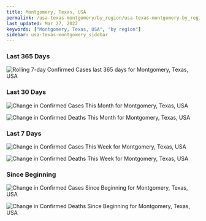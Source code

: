 ```yaml
---
title: Montgomery, Texas, USA
permalink: /usa-texas-montgomery/by_region/usa-texas-montgomery-by_region.html
last_updated: Mar 27, 2022
keywords: ["Montgomery, Texas, USA", "by region"]
sidebar: usa-texas-montgomery_sidebar
---
```


<h3>Last 365 Days</h3>

![Rolling 7-day Confirmed Cases last 365 days for Montgomery, Texas, USA](/covid_tracker/images/graphs/usa-texas-montgomery-weekly_totals_graph.png)

<h3>Last 30 Days</h3>

![Change in Confirmed Cases This Month for Montgomery, Texas, USA](/covid_tracker/images/graphs/usa-texas-montgomery-delta_confirmed-30_days_graph.png)

![Change in Confirmed Deaths This Month for Montgomery, Texas, USA](/covid_tracker/images/graphs/usa-texas-montgomery-delta_deaths-30_days_graph.png)

<h3>Last 7 Days</h3>

![Change in Confirmed Cases This Week for Montgomery, Texas, USA](/covid_tracker/images/graphs/usa-texas-montgomery-delta_confirmed-7_days_graph.png)

![Change in Confirmed Deaths This Week for Montgomery, Texas, USA](/covid_tracker/images/graphs/usa-texas-montgomery-delta_deaths-7_days_graph.png)

<h3>Since Beginning</h3>

![Change in Confirmed Cases Since Beginning for Montgomery, Texas, USA](/covid_tracker/images/graphs/usa-texas-montgomery-delta_confirmed-since_beginning_graph.png)

![Change in Confirmed Deaths Since Beginning for Montgomery, Texas, USA](/covid_tracker/images/graphs/usa-texas-montgomery-delta_deaths-since_beginning_graph.png)
